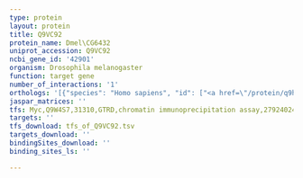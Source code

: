 ```yaml
---
type: protein
layout: protein
title: Q9VC92
protein_name: Dmel\CG6432
uniprot_accession: Q9VC92
ncbi_gene_id: '42901'
organism: Drosophila melanogaster
function: target gene
number_of_interactions: '1'
orthologs: '[{"species": "Homo sapiens", "id": ["<a href=\"/protein/q9h6r3\">Q9H6R3</a>"]}, {"species": "Danio rerio", "id": ["F1R1I6"]}, {"species": "Mus musculus", "id": ["<a href=\"/protein/q14dh7\">Q14DH7</a>"]}, {"species": "Rattus norvegicus", "id": ["<a href=\"/protein/a0a0g2k047\">A0A0G2K047</a>"]}]'
jaspar_matrices: ''
tfs: Myc,Q9W4S7,31310,GTRD,chromatin immunoprecipitation assay,27924024%5Buid%5D,No
targets: ''
tfs_download: tfs_of_Q9VC92.tsv
targets_download: ''
bindingSites_download: ''
binding_sites_ls: ''

---
```

